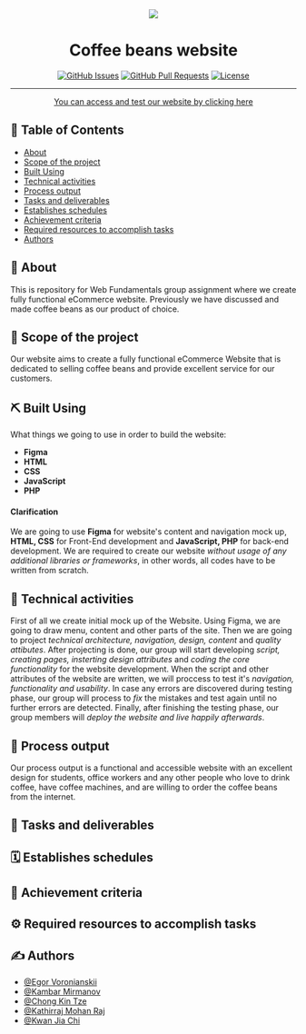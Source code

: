 <div align="center">
  <img src="https://img.jakpost.net/c/2019/03/12/2019_03_12_67439_1552382803._large.jpg">
</div>

<h1 align="center">Coffee beans website</h1>

<div align="center">

[![GitHub Issues](https://img.shields.io/github/issues/vrnsky/android-hacker-tab.svg)](https://github.com/kamasaky/WEB1201-Assignment/issues)
[![GitHub Pull Requests](https://img.shields.io/github/issues-pr/vrnsky/android-hacker-tab.svg)](https://github.com/kamasaky/WEB1201-Assignment/pulls)
[![License](https://img.shields.io/badge/license-MIT-blue.svg)](/LICENSE)

</div>

---

<p align="center"> <a href="https://red-forest-014eadb00.azurestaticapps.net/contact.html">You can access and test our website by clicking here</a>
    <br> 
</p>

## 📝 Table of Contents

- [About](#about)
- [Scope of the project](#scope)
- [Built Using](#built_using)
- [Technical activities](#technical_activities)
- [Process output](#output)
- [Tasks and deliverables](#tasks_and_deliverables)
- [Establishes schedules](#schedules)
- [Achievement criteria](#criteria)
- [Required resources to accomplish tasks](#resources)
- [Authors](#authors)


## 🧐 About <a name = "about"></a>

This is repository for Web Fundamentals group assignment where we create fully functional eCommerce website. Previously we have discussed and made coffee beans as our product of choice.

## 🏁 Scope of the project <a name = "scope"></a>

 Our website aims to create a fully functional eCommerce Website that is dedicated to selling coffee beans and provide excellent service for our customers.

## ⛏️ Built Using <a name = "built_using"></a>

What things we going to use in order to build the website:

- <b>Figma</b>
- <b>HTML</b>
- <b>CSS</b>
- <b>JavaScript</b>
- <b>PHP</b>
<h4>Clarification</h4>
We are going to use <b>Figma</b> for website's content and navigation mock up, <b> HTML, CSS</b> for Front-End development and <b>JavaScript, PHP</b> for back-end development. We are required to create our website <i>without usage of any additional libraries or frameworks</i>, in other words, all codes have to be written from scratch.

## 🔧 Technical activities <a name = "technical_activities"></a>
 First of all we create initial mock up of the Website. Using Figma, we are going to draw menu, content and other parts of the site. Then we are going to project <i>technical architecture, navigation, design, content</i> and <i>quality attibutes</i>. After projecting is done, our group will start developing <i>script, creating pages, insterting design attributes</i> and <i>coding the core functionality</i> for the website development. When the script and other attributes of the website are written, we will proccess to test it's <i>navigation, functionality and usability</i>. In case any errors are discovered during testing phase, our group will process to <i>fix</i> the mistakes and test again until no further errors are detected. Finally, after finishing the testing phase, our group members will <i>deploy the website and live happily afterwards</i>.

## 🧭 Process output <a name="output"></a>

Our process output is a functional and accessible website with an excellent design for students, office workers and any other people who love to drink coffee, have coffee machines, and are willing to order the coffee beans from the internet.

## 📜 Tasks and deliverables <a name="tasks_and_deliverables"></a>

## 🗓️ Establishes schedules <a name="schedules"></a>

## 📌 Achievement criteria <a name="criteria"></a>
## ⚙️ Required resources to accomplish tasks <a name="resources"></a>

## ✍️ Authors <a name = "authors"></a>

- [@Egor Voronianskii](https://github.com/vrnsky)
- [@Kambar Mirmanov](https://github.com/kamasaky)
- [@Chong Kin Tze](https://github.com/KTGor)
- [@Kathirraj Mohan Raj](https://github.com/Kathirraj98)
- [@Kwan Jia Chi](https://github.com/JasonKwan2001)



